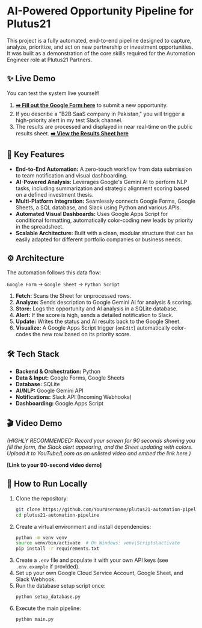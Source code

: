 # AI-Powered Opportunity Pipeline for Plutus21

This project is a fully automated, end-to-end pipeline designed to capture, analyze, prioritize, and act on new partnership or investment opportunities. It was built as a demonstration of the core skills required for the Automation Engineer role at Plutus21 Partners.

## ✨ Live Demo

You can test the system live yourself!

1.  **[➡️ Fill out the Google Form here](https://forms.gle/i5uyRYXsaLKi1gUn9)** to submit a new opportunity.
2.  If you describe a "B2B SaaS company in Pakistan," you will trigger a high-priority alert in my test Slack channel.
3.  The results are processed and displayed in near real-time on the public results sheet. **[➡️ View the Results Sheet here](https://docs.google.com/spreadsheets/d/18kzW-tW6ClGD1-oS2px6kYfjOE57BmCLo31aabfRn6c/edit?usp=sharing)**

## 🚀 Key Features

*   **End-to-End Automation:** A zero-touch workflow from data submission to team notification and visual dashboarding.
*   **AI-Powered Analysis:** Leverages Google's Gemini AI to perform NLP tasks, including summarization and strategic alignment scoring based on a defined investment thesis.
*   **Multi-Platform Integration:** Seamlessly connects Google Forms, Google Sheets, a SQL database, and Slack using Python and various APIs.
*   **Automated Visual Dashboards:** Uses Google Apps Script for conditional formatting, automatically color-coding new leads by priority in the spreadsheet.
*   **Scalable Architecture:** Built with a clean, modular structure that can be easily adapted for different portfolio companies or business needs.

## ⚙️ Architecture

The automation follows this data flow:

`Google Form` -> `Google Sheet` -> `Python Script`
1.  **Fetch:** Scans the Sheet for unprocessed rows.
2.  **Analyze:** Sends description to Google Gemini AI for analysis & scoring.
3.  **Store:** Logs the opportunity and AI analysis in a SQLite database.
4.  **Alert:** If the score is high, sends a detailed notification to Slack.
5.  **Update:** Writes the status and AI results back to the Google Sheet.
6.  **Visualize:** A Google Apps Script trigger (`onEdit`) automatically color-codes the new row based on its priority score.

## 🛠️ Tech Stack

-   **Backend & Orchestration:** Python
-   **Data & Input:** Google Forms, Google Sheets
-   **Database:** SQLite
-   **AI/NLP:** Google Gemini API
-   **Notifications:** Slack API (Incoming Webhooks)
-   **Dashboarding:** Google Apps Script

## 🎬 Video Demo

*(HIGHLY RECOMMENDED: Record your screen for 90 seconds showing you fill the form, the Slack alert appearing, and the Sheet updating with colors. Upload it to YouTube/Loom as an unlisted video and embed the link here.)*

**[Link to your 90-second video demo]**

## 🔧 How to Run Locally

1.  Clone the repository:
    ```bash
    git clone https://github.com/YourUsername/plutus21-automation-pipeline.git
    cd plutus21-automation-pipeline
    ```
2.  Create a virtual environment and install dependencies:
    ```bash
    python -m venv venv
    source venv/bin/activate  # On Windows: venv\Scripts\activate
    pip install -r requirements.txt
    ```
3.  Create a `.env` file and populate it with your own API keys (see `.env.example` if provided).
4.  Set up your own Google Cloud Service Account, Google Sheet, and Slack Webhook.
5.  Run the database setup script once:
    ```bash
    python setup_database.py
    ```
6.  Execute the main pipeline:
    ```bash
    python main.py
    ```

